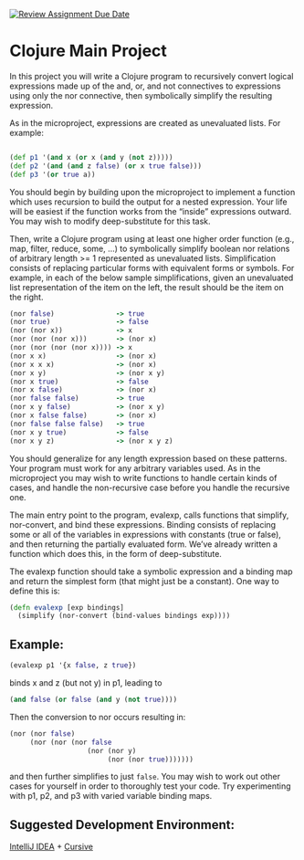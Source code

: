 [![Review Assignment Due Date](https://classroom.github.com/assets/deadline-readme-button-24ddc0f5d75046c5622901739e7c5dd533143b0c8e959d652212380cedb1ea36.svg)](https://classroom.github.com/a/uUHQBnAf)
# Clojure Main Project

In this project you will write a Clojure program to recursively convert logical expressions made up of the and, or, and not connectives to expressions using only the nor connective, then symbolically simplify the resulting expression.

As in the microproject, expressions are created as unevaluated lists. For example:

```clojure

(def p1 '(and x (or x (and y (not z)))))
(def p2 '(and (and z false) (or x true false)))
(def p3 '(or true a))
```

You should begin by building upon the microproject to implement a function which uses recursion to build the output for a nested expression. Your life will be easiest if the function works from the “inside” expressions outward. You may wish to modify deep-substitute for this task.

Then, write a Clojure program using at least one higher order function (e.g., map, filter, reduce, some, …) to symbolically simplify boolean nor relations of arbitrary length >= 1 represented as unevaluated lists. Simplification consists of replacing particular forms with equivalent forms or symbols. For example, in each of the below sample simplifications, given an unevaluated list representation of the item on the left, the result should be the item on the right.

```clojure
(nor false)               -> true
(nor true)                -> false
(nor (nor x))             -> x
(nor (nor (nor x)))       -> (nor x)
(nor (nor (nor (nor x)))) -> x
(nor x x)                 -> (nor x)
(nor x x x)               -> (nor x)
(nor x y)                 -> (nor x y)
(nor x true)              -> false
(nor x false)             -> (nor x)
(nor false false)         -> true
(nor x y false)           -> (nor x y)
(nor x false false)       -> (nor x)
(nor false false false)   -> true
(nor x y true)            -> false
(nor x y z)               -> (nor x y z)
```
You should generalize for any length expression based on these patterns. Your program must work for any arbitrary variables used. As in the microproject you may wish to write functions to handle certain kinds of cases, and handle the non-recursive case before you handle the recursive one.

The main entry point to the program, evalexp, calls functions that simplify, nor-convert, and bind these expressions. Binding consists of replacing some or all of the variables in expressions with constants (true or false), and then returning the partially evaluated form. We’ve already written a function which does this, in the form of deep-substitute.

The evalexp function should take a symbolic expression and a binding map and return the simplest form (that might just be a constant). One way to define this is:
```clojure
(defn evalexp [exp bindings]   
  (simplify (nor-convert (bind-values bindings exp))))
```
## Example:

```clojure
(evalexp p1 '{x false, z true})
```
binds x and z (but not y) in p1, leading to
```clojure
(and false (or false (and y (not true))))
```

Then the conversion to nor occurs resulting in:
```clojure
(nor (nor false)
     (nor (nor (nor false
                   (nor (nor y)
                        (nor (nor true)))))))
```
and then further simplifies to just `false`. You may wish to work out other cases for yourself in order to thoroughly test your code. Try experimenting with p1, p2, and p3 with varied variable binding maps.

## Suggested Development Environment:

[IntelliJ IDEA](https://www.jetbrains.com/idea/) + [Cursive](https://cursive-ide.com/)


